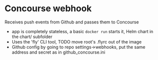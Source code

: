 # Concourse webhook
Receives push events from Github and passes them to Concourse

 * app is completely stateless, a basic `docker run` starts it, Helm chart in the chart/ subfolder
 * Uses the 'fly' CLI tool, TODO move root's .flyrc out of the image
 * Github config by going to repo settings->webhooks, put the same address and secret as in github_concourse.ini
